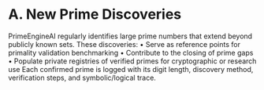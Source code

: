 # A. New Prime Discoveries

PrimeEngineAI regularly identifies large prime numbers that extend beyond publicly known sets. These discoveries:
• Serve as reference points for primality validation benchmarking
• Contribute to the closing of prime gaps
• Populate private registries of verified primes for cryptographic or research use
Each confirmed prime is logged with its digit length, discovery method, verification steps, and symbolic/logical trace.

